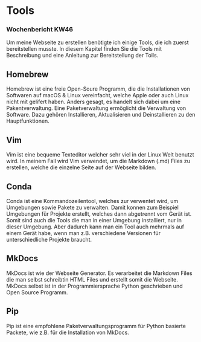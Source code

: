 # Tools 

### Wochenbericht KW46

Um meine Webseite zu erstellen benötigte ich einige Tools, die ich zuerst bereitstellen musste. In diesem Kapitel finden Sie die Tools mit Beschreibung und eine Anleitung zur Bereitstellung der Tolls.


## Homebrew
Homebrew ist eine freie Open-Soure Programm, die die Installationen von Softwaren auf macOS & Linux vereinfacht, welche Apple oder auch Linux nicht mit gelifert haben. Anders gesagt, es handelt sich dabei um eine Pakentverwaltung. Eine Paketverwaltung ermöglicht die Verwaltung von Software. Dazu gehören Installieren, Aktualisieren und Deinstallieren zu den Hauptfunktionen.

## Vim 
Vim ist eine bequeme Texteditor welcher sehr viel in der Linux Welt benutzt wird. In meinem Fall wird Vim verwendet, um die Markdown (.md) Files zu erstellen, welche die einzelne Seite auf der Webseite bilden.

## Conda 
Conda ist eine Kommandozeilentool, welches zur verwentet wird, um Umgebungen sowie Pakete zu verwalten. Damit konnen zum Beispiel Umgebungen für Projekte erstellt, welches dann abgetrennt vom Gerät ist. Somit sind auch die Tools die man in einer Umgebung installiert, nur in dieser Umgebung. Aber dadurch kann man ein Tool auch mehrmals auf einem Gerät habe, wenn man z.B. verschiedene Versionen für unterschiedliche Projekte braucht.

## MkDocs
MkDocs ist wie der Webseite Generator. Es verarbeitet die Markdown Files die man selbst schreibtin HTML Files und erstellt somit die Webseite. MkDocs selbst ist in der Programmiersprache Python geschrieben und Open Source Programm.

## Pip
Pip ist eine empfohlene Paketverwaltungsprogramm für Python basierte Packete, wie z.B. für die Installation von MkDocs.
